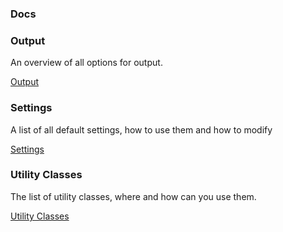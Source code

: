<Section color="gray-90">

### Docs

</Section>

<Section color="gray-80">
<Row>
<Column class="medium--third">

### Output

An overview of all options for output.

[Output](/output)

</Column>
<Column class="medium--third">

### Settings

A list of all default settings, how to use them and how to modify

[Settings](/settings)

</Column>
<Column class="medium--third">

### Utility Classes

The list of utility classes, where and how can you use them.

[Utility Classes](/utility)

</Column>
</Row>

</Section>
